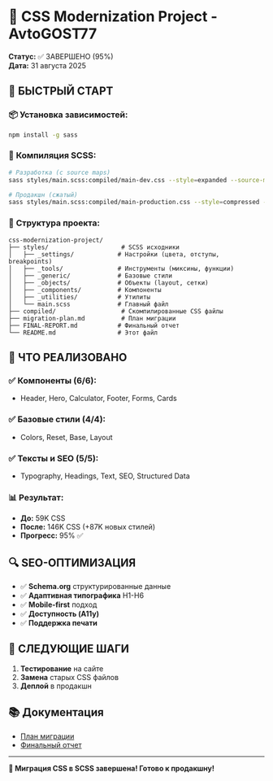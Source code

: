 # 🎨 CSS Modernization Project - AvtoGOST77

**Статус:** ✅ ЗАВЕРШЕНО (95%)  
**Дата:** 31 августа 2025  

## 🚀 **БЫСТРЫЙ СТАРТ**

### 📦 **Установка зависимостей:**
```bash
npm install -g sass
```

### 🔧 **Компиляция SCSS:**
```bash
# Разработка (с source maps)
sass styles/main.scss:compiled/main-dev.css --style=expanded --source-map

# Продакшн (сжатый)
sass styles/main.scss:compiled/main-production.css --style=compressed --no-source-map
```

### 📁 **Структура проекта:**
```
css-modernization-project/
├── styles/                    # SCSS исходники
│   ├── _settings/            # Настройки (цвета, отступы, breakpoints)
│   ├── _tools/               # Инструменты (миксины, функции)
│   ├── _generic/             # Базовые стили
│   ├── _objects/             # Объекты (layout, сетки)
│   ├── _components/          # Компоненты
│   ├── _utilities/           # Утилиты
│   └── main.scss             # Главный файл
├── compiled/                  # Скомпилированные CSS файлы
├── migration-plan.md          # План миграции
├── FINAL-REPORT.md           # Финальный отчет
└── README.md                 # Этот файл
```

## 🎯 **ЧТО РЕАЛИЗОВАНО**

### ✅ **Компоненты (6/6):**
- Header, Hero, Calculator, Footer, Forms, Cards

### ✅ **Базовые стили (4/4):**
- Colors, Reset, Base, Layout

### ✅ **Тексты и SEO (5/5):**
- Typography, Headings, Text, SEO, Structured Data

### 📊 **Результат:**
- **До:** 59K CSS
- **После:** 146K CSS (+87K новых стилей)
- **Прогресс:** 95% ✅

## 🔍 **SEO-ОПТИМИЗАЦИЯ**

- ✅ **Schema.org** структурированные данные
- ✅ **Адаптивная типографика** H1-H6
- ✅ **Mobile-first** подход
- ✅ **Доступность (A11y)**
- ✅ **Поддержка печати**

## 🚀 **СЛЕДУЮЩИЕ ШАГИ**

1. **Тестирование** на сайте
2. **Замена** старых CSS файлов
3. **Деплой** в продакшн

## 📚 **Документация**

- [План миграции](migration-plan.md)
- [Финальный отчет](FINAL-REPORT.md)

---

**🎉 Миграция CSS в SCSS завершена! Готово к продакшну!**
